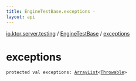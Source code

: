 ```yaml
---
title: EngineTestBase.exceptions - 
layout: api
---
```


<div class='api-docs-breadcrumbs'><a href="../index.html">io.ktor.server.testing</a> / <a href="index.html">EngineTestBase</a> / <a href="./exceptions.html">exceptions</a></div>

# exceptions

<div class="signature"><code><span class="keyword">protected</span> <span class="keyword">val </span><span class="identifier">exceptions</span><span class="symbol">: </span><a href="https://kotlinlang.org/api/latest/jvm/stdlib/kotlin.collections/-array-list/index.html"><span class="identifier">ArrayList</span></a><span class="symbol">&lt;</span><a href="https://kotlinlang.org/api/latest/jvm/stdlib/kotlin/-throwable/index.html"><span class="identifier">Throwable</span></a><span class="symbol">&gt;</span></code></div>
